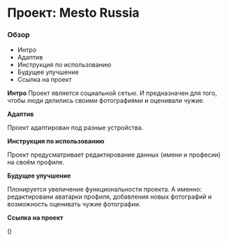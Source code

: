 # Проект: Mesto Russia

### Обзор
* Интро
* Адаптив
* Инструкция по использованию
* Будущее улучшение
* Ссылка на проект

**Интро**
Проект является социальной сетью. И предназначен для того, чтобы люди делились своими фотографиями и оценивали чужие. 

**Адаптив**

Проект адаптирован под разные устройства.

**Инструкция по использованию**

Проект предусматривает редактирование данных (имени и професии) на своём профиле.

**Будущее улучшение**

Плонируется увеличение функциональности проекта. А именно: редактировани аватарки профиля, добавления новых фотографий и возможность оценивать чужие фотографии.

**Ссылка на проект**

()
